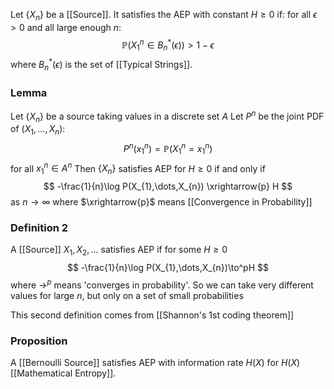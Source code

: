 Let $\{ X_{n} \}$ be a [[Source]].
It satisfies the AEP with constant $H\geq 0$ if:
for all $\epsilon>0$ and all large enough $n$:
$$
\mathbb{P}(X_{1}^{n}\in B_{n}^{*}(\epsilon)) > 1-\epsilon
$$
where $B_{n}^{*}(\epsilon)$ is the set of [[Typical Strings]].

### Lemma
Let $\{ X_{n} \}$ be a source taking values in a discrete set $A$
Let $P^{n}$ be the joint PDF of $(X_{1},\dots,X_{n})$:
$$
P^{n}(x_{1}^{n})=\mathbb{P}(X_{1}^{n}=x_{1}^{n})
$$
for all $x_{1}^{n}\in A^{n}$
Then $\{ X_{n} \}$ satisfies AEP for $H\geq 0$
if and only if 
$$
-\frac{1}{n}\log P(X_{1},\dots,X_{n}) \xrightarrow{p} H
$$
as $n\to \infty$ where $\xrightarrow{p}$ means [[Convergence in Probability]]

### Definition 2
A [[Source]] $X_{1},X_{2},\dots$ satisfies AEP if for some $H\geq 0$
$$
-\frac{1}{n}\log P(X_{1},\dots,X_{n})\to^pH
$$
where $\to ^{p}$ means 'converges in probability'. 
So we can take very different values for large $n$, 
but only on a set of small probabilities

This second definition comes from [[Shannon's 1st coding theorem]]

### Proposition
A [[Bernoulli Source]] satisfies AEP with information rate $H(X)$ 
for $H(X)$ [[Mathematical Entropy]].
